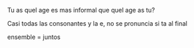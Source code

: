 Tu as quel age es mas informal que quel age as tu?

Casi todas las consonantes y la e, no se pronuncia si ta al final

ensemble = juntos
